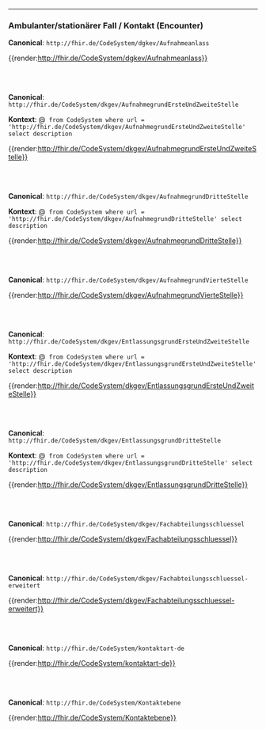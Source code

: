 ----
### Ambulanter/stationärer Fall / Kontakt (Encounter)

**Canonical**: ```http://fhir.de/CodeSystem/dgkev/Aufnahmeanlass```

{{render:http://fhir.de/CodeSystem/dgkev/Aufnahmeanlass}}

<br><br>

**Canonical**: ```http://fhir.de/CodeSystem/dkgev/AufnahmegrundErsteUndZweiteStelle```

**Kontext**: @``` from CodeSystem where url = 'http://fhir.de/CodeSystem/dkgev/AufnahmegrundErsteUndZweiteStelle' select description```

{{render:http://fhir.de/CodeSystem/dkgev/AufnahmegrundErsteUndZweiteStelle}}

<br><br>

**Canonical**: ```http://fhir.de/CodeSystem/dkgev/AufnahmegrundDritteStelle```

**Kontext**: @``` from CodeSystem where url = 'http://fhir.de/CodeSystem/dkgev/AufnahmegrundDritteStelle' select description```

{{render:http://fhir.de/CodeSystem/dkgev/AufnahmegrundDritteStelle}}

<br><br>

**Canonical**: ```http://fhir.de/CodeSystem/dkgev/AufnahmegrundVierteStelle```

{{render:http://fhir.de/CodeSystem/dkgev/AufnahmegrundVierteStelle}}

<br><br>

**Canonical**: ```http://fhir.de/CodeSystem/dkgev/EntlassungsgrundErsteUndZweiteStelle```

**Kontext**: @``` from CodeSystem where url = 'http://fhir.de/CodeSystem/dkgev/EntlassungsgrundErsteUndZweiteStelle' select description```

{{render:http://fhir.de/CodeSystem/dkgev/EntlassungsgrundErsteUndZweiteStelle}}

<br><br>

**Canonical**: ```http://fhir.de/CodeSystem/dkgev/EntlassungsgrundDritteStelle```

**Kontext**: @``` from CodeSystem where url = 'http://fhir.de/CodeSystem/dkgev/EntlassungsgrundDritteStelle' select description```

{{render:http://fhir.de/CodeSystem/dkgev/EntlassungsgrundDritteStelle}}

<br><br>

**Canonical**: ```http://fhir.de/CodeSystem/dkgev/Fachabteilungsschluessel```

{{render:http://fhir.de/CodeSystem/dkgev/Fachabteilungsschluessel}}

<br><br>

**Canonical**: ```http://fhir.de/CodeSystem/dkgev/Fachabteilungsschluessel-erweitert```

{{render:http://fhir.de/CodeSystem/dkgev/Fachabteilungsschluessel-erweitert}}

<br><br>

**Canonical**: ```http://fhir.de/CodeSystem/kontaktart-de```

{{render:http://fhir.de/CodeSystem/kontaktart-de}}

<br><br>

**Canonical**: ```http://fhir.de/CodeSystem/Kontaktebene```

{{render:http://fhir.de/CodeSystem/Kontaktebene}}